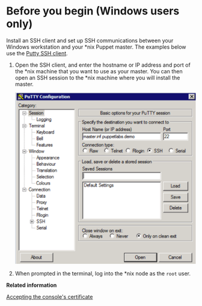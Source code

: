 # Before you begin \(Windows users only\)

Install an SSH client and set up SSH communications between your Windows workstation and your \*nix Puppet master. The examples below use the [Putty SSH client](https://putty.org/).

1.  Open the SSH client, and enter the hostname or IP address and port of the \*nix machine that you want to use as your master. You can then open an SSH session to the \*nix machine where you will install the master.

    ![Screenshot of Pu TTY configuration window with an example host and port set for an SSH connection.](Putty.png)

2.  When prompted in the terminal, log into the \*nix node as the `root` user.


**Related information**  


[Accepting the console's certificate](console_accessing.md#)

